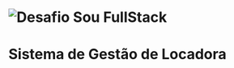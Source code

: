 # ![Desafio Sou FullStack](http://www.wfilmes.com.br/sistema_banner/2691.jpg)

# Sistema de Gestão de Locadora


